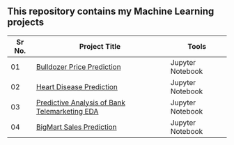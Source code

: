 ## This repository contains my Machine Learning projects

|Sr No.| Project Title | Tools |
|------|---------------|------------|
|01|[Bulldozer Price Prediction](https://github.com/abhijeetk597/machine-learning-projects/tree/main/Bulldozer-price-prediction)|Jupyter Notebook|
|02|[Heart Disease Prediction](https://github.com/abhijeetk597/machine-learning-projects/tree/main/heart-disease-project)|Jupyter Notebook|
|03|[Predictive Analysis of Bank Telemarketing EDA](https://github.com/abhijeetk597/machine-learning-projects/blob/main/Predictive%20analysis%20of%20bank%20telemarketing/eda.ipynb)|Jupyter Notebook|
|04|[BigMart Sales Prediction](https://github.com/abhijeetk597/machine-learning-projects/blob/main/BigMartSalesPrediction/bigmart_sales_prediction.ipynb)|Jupyter Notebook|